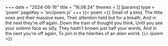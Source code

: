 +++
date = "2024-06-16"
title = "16.06.24"
themes = []
[params]
  type = 'poem'
  pageKey = 'src/poem.js'
+++
{{< poem >}}
Small of a kind,
The little ones and their massive eyes,
Their attention held but for a breath,
And in the next they're off again.
Down the train of thought you think,
Until you see your solemn face as silly,
They hadn't known just half your words,
And in the next you're off again,
To join in the hilarities of an alien world.
{{< /poem >}}